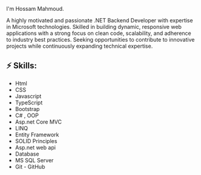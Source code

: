I'm Hossam Mahmoud.

A highly motivated and passionate .NET Backend Developer with expertise in Microsoft technologies. Skilled in building dynamic, responsive web applications with a strong focus on clean code, scalability, and adherence to industry best practices. Seeking opportunities to contribute to innovative projects while continuously expanding technical expertise.



## ⚡ Skills:
- Html
- CSS
- Javascript
- TypeScript
- Bootstrap
- C# , OOP
- Asp.net Core MVC
- LINQ
- Entity Framework
- SOLID Principles
- Asp.net web api
- Database
- MS SQL Server
- Git - GitHub

